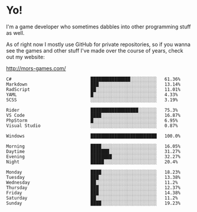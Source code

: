 # Yo!

I'm a game developer who sometimes dabbles into other programming stuff as well.

As of right now I mostly use GitHub for private repositories, so if you wanna see the games and other stuff I've made over the course of years, check out my website: 

http://mors-games.com/

<!--START_SECTION:waka-->
```text
C#                              ███████████████░░░░░░░░░░   61.36% 
Markdown                        ███░░░░░░░░░░░░░░░░░░░░░░   13.14% 
RadScript                       ██░░░░░░░░░░░░░░░░░░░░░░░   11.01% 
YAML                            █░░░░░░░░░░░░░░░░░░░░░░░░   4.33% 
SCSS                            ░░░░░░░░░░░░░░░░░░░░░░░░░   3.19%

Rider                           ██████████████████░░░░░░░   75.3% 
VS Code                         ████░░░░░░░░░░░░░░░░░░░░░   16.87% 
PhpStorm                        █░░░░░░░░░░░░░░░░░░░░░░░░   6.95% 
Visual Studio                   ░░░░░░░░░░░░░░░░░░░░░░░░░   0.87%

Windows                         █████████████████████████   100.0%
```

```text
Morning                         ████░░░░░░░░░░░░░░░░░░░░░   16.05% 
Daytime                         ███████░░░░░░░░░░░░░░░░░░   31.27% 
Evening                         ████████░░░░░░░░░░░░░░░░░   32.27% 
Night                           █████░░░░░░░░░░░░░░░░░░░░   20.4%
```
```text
Monday                          ████░░░░░░░░░░░░░░░░░░░░░   18.23% 
Tuesday                         ███░░░░░░░░░░░░░░░░░░░░░░   13.38% 
Wednesday                       ██░░░░░░░░░░░░░░░░░░░░░░░   11.2% 
Thursday                        ███░░░░░░░░░░░░░░░░░░░░░░   12.37% 
Friday                          ███░░░░░░░░░░░░░░░░░░░░░░   14.38% 
Saturday                        ██░░░░░░░░░░░░░░░░░░░░░░░   11.2% 
Sunday                          ████░░░░░░░░░░░░░░░░░░░░░   19.23%
```



<!--END_SECTION:waka-->
